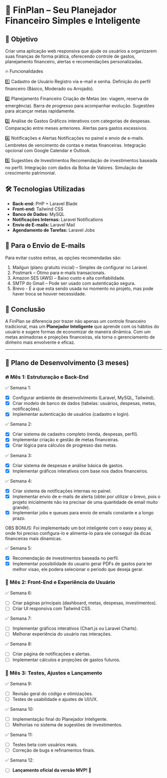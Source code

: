 # 📌 FinPlan – Seu Planejador Financeiro Simples e Inteligente

## 🎯 Objetivo
Criar uma aplicação web responsiva que ajude os usuários a organizarem suas finanças de forma prática, oferecendo controle de gastos, planejamento financeiro, alertas e recomendações personalizadas.

🔥 Funcionalidades

1️⃣ Cadastro de Usuário
Registro via e-mail e senha.
Definição do perfil financeiro (Básico, Moderado ou Arrojado).

2️⃣ Planejamento Financeiro
Criação de Metas (ex: viagem, reserva de emergência).
Barra de progresso para acompanhar evolução.
Sugestões para alcançar metas rapidamente.

3️⃣ Análise de Gastos
Gráficos interativos com categorias de despesas.
Comparação entre meses anteriores.
Alertas para gastos excessivos.

4️⃣ Notificações e Alertas
Notificações no painel e envio de e-mails.
Lembretes de vencimento de contas e metas financeiras.
Integração opcional com Google Calendar e Outlook.

5️⃣ Sugestões de Investimentos
Recomendação de investimentos baseada no perfil.
Integração com dados da Bolsa de Valores.
Simulação de crescimento patrimonial.

## 🛠 Tecnologias Utilizadas
- **Back-end:** PHP + Laravel Blade
- **Front-end:** Tailwind CSS
- **Banco de Dados:** MySQL
- **Notificações Internas:** Laravel Notifications
- **Envio de E-mails:** Laravel Mail
- **Agendamento de Tarefas:** Laravel Jobs

## 📩 Para o Envio de E-mails
Para evitar custos extras, as opções recomendadas são:
1. Mailgun (plano gratuito inicial) – Simples de configurar no Laravel.
2. Postmark – Ótimo para e-mails transacionais.
3. Amazon SES (AWS) – Baixo custo e alta confiabilidade.
4. SMTP do Gmail – Pode ser usado com autenticação segura.
5. Brevo - É a que esta sendo usada no momento no projeto, mas pode haver troca se houver necessidade.

## 🚀 Conclusão
A FinPlan se diferencia por trazer não apenas um controle financeiro tradicional, mas um **Planejador Inteligente** que aprende com os hábitos do usuário e sugere formas de economizar de maneira dinâmica. Com um metas animadoras e projeções financeiras, ela torna o gerenciamento de dinheiro mais envolvente e eficaz.

---

## 📅 Plano de Desenvolvimento (3 meses)
### 🔥 Mês 1: Estruturação e Back-End
✅ Semana 1:
- [X] Configurar ambiente de desenvolvimento (Laravel, MySQL, Tailwind).
- [X] Criar modelo de banco de dados (tabelas: usuários, despesas, metas, notificações).
- [X] Implementar autenticação de usuários (cadastro e login).

✅ Semana 2:
- [X] Criar sistema de cadastro completo (renda, despesas, perfil).
- [X] Implementar criação e gestão de metas financeiras.
- [X] Criar lógica para cálculos de progresso das metas.

✅ Semana 3:
- [X] Criar sistema de despesas e análise básica de gastos.
- [X] Implementar gráficos interativos com base nos dados financeiros.

✅ Semana 4:
- [X] Criar sistema de notificações internas no painel.
- [X] Implementar envio de e-mails de alerta (obtei por utilizar o brevo, pois o projeto inicialmente não ira precisar de uma quantidade de email muito grande).
- [X] Implementar jobs e queues para envio de emails constante e a longo prazo.

OBS BONUS: Foi implementado um bot inteligente com o easy peasy ai, onde foi preciso configura-lo e alimenta-lo para ele conseguir da dicas financeiras mais dinamicas.

✅ Semana 5:
- [X] Recomendação de investimentos baseada no perfil.
- [X] Implementar possibilidade do usuario gerar PDFs de gastos para ter melhor visao, ele podera selecionar o periodo que deseja gerar.

### 🚀 Mês 2: Front-End e Experiência do Usuário
✅ Semana 6:
- [ ] Criar páginas principais (dashboard, metas, despesas, investimentos).
- [ ] Criar UI responsiva com Tailwind CSS.

✅ Semana 7:
- [ ] Implementar gráficos interativos (Chart.js ou Laravel Charts).
- [ ] Melhorar experiência do usuário nas interações.

✅ Semana 8:
- [ ] Criar página de notificações e alertas.
- [ ] Implementar cálculos e projeções de gastos futuros.

### 🎯 Mês 3: Testes, Ajustes e Lançamento
✅ Semana 9:
- [ ] Revisão geral do código e otimizações.
- [ ] Testes de usabilidade e ajustes de UI/UX.

✅ Semana 10:
- [ ] Implementação final do Planejador Inteligente.
- [ ] Melhorias no sistema de sugestões de investimentos.

✅ Semana 11:
- [ ] Testes beta com usuários reais.
- [ ] Correção de bugs e refinamentos finais.

✅ Semana 12:
- [ ] **Lançamento oficial da versão MVP! 🚀**

